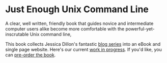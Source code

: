 # Just Enough Unix Command Line
A clear, well written, friendly book that guides novice and intermediate
computer users alike become more comfortable with the powerful-yet-inscrutable
Unix command line,

This book collects Jessica Dillon's fantastic [blog
series](https://quickleft.com/blog/command-line-tutorials-summary-what-s-next/)
into an eBook and single page website. Here's our current [work in
progress](https://waffle.io/zincmade/just-enough-unix-command-line). If you'd
like, you can [pre-order the
book](https://leanpub.com/just-enough-unix-command-line).
